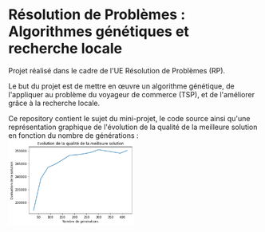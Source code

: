 # Résolution de Problèmes : Algorithmes génétiques et recherche locale 

Projet réalisé dans le cadre de l'UE Résolution de Problèmes (RP). 

Le but du projet est de mettre en œuvre un algorithme génétique, de l'appliquer au problème du voyageur de commerce (TSP), et de l'améliorer grâce à la recherche locale.

Ce repository contient le sujet du mini-projet, le code source ainsi qu'une représentation graphique de l'évolution de la qualité de la meilleure solution en fonction du nombre de générations :
<img src="Evolution_qualité.png" width="50%"  align="middle">
